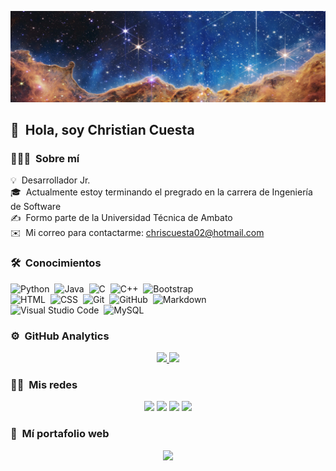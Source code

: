 ![ChrisCuesta Banner](Banner.jpg)

## 👋 &nbsp;Hola, soy Christian Cuesta

### 👨🏻‍💻 &nbsp;Sobre mí

💡 &nbsp;Desarrollador Jr.\
🎓 &nbsp;Actualmente estoy terminando el pregrado en la carrera de Ingeniería de Software\
✍️ &nbsp;Formo parte de la Universidad Técnica de Ambato\
✉️ &nbsp;Mi correo para contactarme: chriscuesta02@hotmail.com

### 🛠 &nbsp;Conocimientos

![Python](https://img.shields.io/badge/-Python-05122A?style=flat&logo=python)&nbsp;
![Java](https://img.shields.io/badge/-Java-05122A?style=flat&logo=Java&logoColor=FFA518)&nbsp;
![C](https://img.shields.io/badge/-C-05122A?style=flat&logo=C&logoColor=A8B9CC)&nbsp;
![C++](https://img.shields.io/badge/-C++-05122A?style=flat&logo=C%2B%2B&logoColor=00599C)&nbsp;
![Bootstrap](https://img.shields.io/badge/-Bootstrap-05122A?style=flat&logo=bootstrap&logoColor=563D7C)\
![HTML](https://img.shields.io/badge/-HTML-05122A?style=flat&logo=HTML5)&nbsp;
![CSS](https://img.shields.io/badge/-CSS-05122A?style=flat&logo=CSS3&logoColor=1572B6)&nbsp;
![Git](https://img.shields.io/badge/-Git-05122A?style=flat&logo=git)&nbsp;
![GitHub](https://img.shields.io/badge/-GitHub-05122A?style=flat&logo=github)&nbsp;
![Markdown](https://img.shields.io/badge/-Markdown-05122A?style=flat&logo=markdown)\
![Visual Studio Code](https://img.shields.io/badge/-Visual%20Studio%20Code-05122A?style=flat&logo=visual-studio-code&logoColor=007ACC)&nbsp;
![MySQL](https://img.shields.io/badge/-MySQL-05122A?style=flat&logo=mysql&logoColor=007ACC)&nbsp;

### ⚙️ &nbsp;GitHub Analytics

<p align="center">
<a href="https://github.com/ChrisCuesta">
  <img height="180em" src="https://github-readme-stats-eight-theta.vercel.app/api?username=ChrisCuesta&show_icons=true&theme=algolia&include_all_commits=true&count_private=true"/>
  <img height="180em" src="https://github-readme-stats-eight-theta.vercel.app/api/top-langs/?username=ChrisCuesta&layout=compact&langs_count=8&theme=algolia"/>
</a>
</p>

### 🤝🏻 &nbsp;Mis redes

<p align="center">
<a href="https://www.linkedin.com/in/christian-cuesta/"><img src="https://img.shields.io/badge/-Christian%20Cuesta-0077B5?style=flat&logo=Linkedin&logoColor=white"/></a>
<a href="https://www.instagram.com/chriscuesta1/"><img src="https://img.shields.io/badge/-@chriscuesta1-E4405F?style=flat&logo=Instagram&logoColor=white"/></a>
<a href="https://www.facebook.com/christian.cuesta1"><img src="https://img.shields.io/badge/-Christian%20Cuesta-1877F2?style=flat&logo=Facebook&logoColor=white"/></a>
<a href="https://twitter.com/chriscuesta02"><img src="https://img.shields.io/badge/-@chriscuesta02-FFFFFF?style=flat&logo=Twitter&logoColor=blue"/></a>
</p>

### 💁 &nbsp;Mí portafolio web
<p align="center">
  <a href="https://chriscuesta.netlify.app/"><img src="https://img.shields.io/badge/Christian Cuesta-FF1B2D?style=flat&logo=Brave&logoColor=white"/>
</a>
</p>
